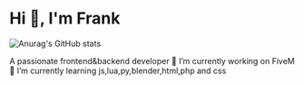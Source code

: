 # Hi 👋, I'm Frank


![Anurag's GitHub stats](https://github-readme-stats.vercel.app/api?username=FRANK-Infinity&show_icons=true&theme=radical)

A passionate frontend&backend developer 
🔭 I’m currently working on FiveM
🌱 I’m currently learning js,lua,py,blender,html,php and css
